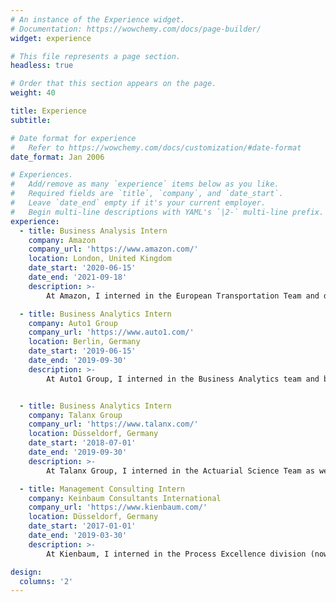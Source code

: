 ```yaml
---
# An instance of the Experience widget.
# Documentation: https://wowchemy.com/docs/page-builder/
widget: experience

# This file represents a page section.
headless: true

# Order that this section appears on the page.
weight: 40

title: Experience
subtitle:

# Date format for experience
#   Refer to https://wowchemy.com/docs/customization/#date-format
date_format: Jan 2006

# Experiences.
#   Add/remove as many `experience` items below as you like.
#   Required fields are `title`, `company`, and `date_start`.
#   Leave `date_end` empty if it's your current employer.
#   Begin multi-line descriptions with YAML's `|2-` multi-line prefix.
experience:
  - title: Business Analysis Intern
    company: Amazon
    company_url: 'https://www.amazon.com/'
    location: London, United Kingdom
    date_start: '2020-06-15'
    date_end: '2021-09-18'
    description: >-
        At Amazon, I interned in the European Transportation Team and developed automated statistical analytics tools, reporting systems and data pipelines to ensure that promised delivery times were met for 3bn packages per year.

  - title: Business Analytics Intern
    company: Auto1 Group
    company_url: 'https://www.auto1.com/'
    location: Berlin, Germany
    date_start: '2019-06-15'
    date_end: '2019-09-30'
    description: >-
        At Auto1 Group, I interned in the Business Analytics team and built predictive models to forecast claim rates, developed a web app to create a more profitable product portfolio for the German market and helped redifining the sales strategy for 26 European countries by building KPI-Dashboards.


  - title: Business Analytics Intern
    company: Talanx Group
    company_url: 'https://www.talanx.com/'
    location: Düsseldorf, Germany
    date_start: '2018-07-01'
    date_end: '2019-09-30'
    description: >-
        At Talanx Group, I interned in the Actuarial Science Team as well as the Product Development Team and supported at automating the calculations of costs and premiums for private savings and investemnt products..

  - title: Management Consulting Intern
    company: Keinbaum Consultants International
    company_url: 'https://www.kienbaum.com/'
    location: Düsseldorf, Germany
    date_start: '2017-01-01'
    date_end: '2019-03-30'
    description: >-
        At Kienbaum, I interned in the Process Excellence division (now part of EY) consulting the management board of a world-leading metal fitting producer at rethinking its sales strategy as well as organisational structure.

design:
  columns: '2'
---
```

